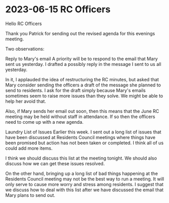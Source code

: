 # 2023-06-15 RC Officers

Hello RC Officers

Thank you Patrick for sending out the revised agenda for this evenings meeting.

Two observations:

Reply to Mary's email
A priority will be to respond to the email that Mary sent us yesterday. I drafted a possibly reply in the message I sent to us all yesterday.

In it, I applauded the idea of restructuring the RC minutes, but asked that Mary consider sending the officers a draft of the message she planned to send to residents. I ask for the draft simply because Mary's emails sometimes seem to raise more issues than they solve. We might be able to help her avoid that.

Also, if Mary sends her email out soon, then this means that the June RC meeting may be held without staff in attendance. If so then the officers need to come up with a new agenda.

Laundry List of Issues
Earlier this week. I sent out a long list of issues that have been discussed at Residents Council meetings where things have been promised but action has not been taken or completed. I think all of us could add more items.

I think we should discuss this list at the meeting tonight. We should also discuss how we can get these issues resolved.

On the other hand, bringing up a long list of bad things happening at the Residents Council meeting may not be the best way to run a meeting. It will only serve to cause more worry and stress among residents. I suggest that we discuss how to deal with this list after we have discussed the email that Mary plans to send out.

